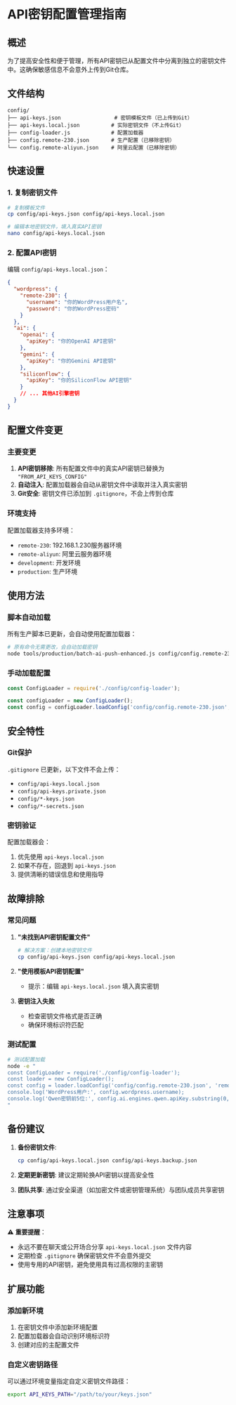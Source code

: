 # API密钥配置管理指南

## 概述

为了提高安全性和便于管理，所有API密钥已从配置文件中分离到独立的密钥文件中。这确保敏感信息不会意外上传到Git仓库。

## 文件结构

```
config/
├── api-keys.json                 # 密钥模板文件（已上传到Git）
├── api-keys.local.json          # 实际密钥文件（不上传Git）
├── config-loader.js             # 配置加载器
├── config.remote-230.json       # 生产配置（已移除密钥）
└── config.remote-aliyun.json    # 阿里云配置（已移除密钥）
```

## 快速设置

### 1. 复制密钥文件

```bash
# 复制模板文件
cp config/api-keys.json config/api-keys.local.json

# 编辑本地密钥文件，填入真实API密钥
nano config/api-keys.local.json
```

### 2. 配置API密钥

编辑 `config/api-keys.local.json`：

```json
{
  "wordpress": {
    "remote-230": {
      "username": "你的WordPress用户名",
      "password": "你的WordPress密码"
    }
  },
  "ai": {
    "openai": {
      "apiKey": "你的OpenAI API密钥"
    },
    "gemini": {
      "apiKey": "你的Gemini API密钥"
    },
    "siliconflow": {
      "apiKey": "你的SiliconFlow API密钥"
    }
    // ... 其他AI引擎密钥
  }
}
```

## 配置文件变更

### 主要变更

1. **API密钥移除**: 所有配置文件中的真实API密钥已替换为 `"FROM_API_KEYS_CONFIG"`
2. **自动注入**: 配置加载器会自动从密钥文件中读取并注入真实密钥
3. **Git安全**: 密钥文件已添加到 `.gitignore`，不会上传到仓库

### 环境支持

配置加载器支持多环境：
- `remote-230`: 192.168.1.230服务器环境
- `remote-aliyun`: 阿里云服务器环境
- `development`: 开发环境
- `production`: 生产环境

## 使用方法

### 脚本自动加载

所有生产脚本已更新，会自动使用配置加载器：

```bash
# 原有命令无需更改，会自动加载密钥
node tools/production/batch-ai-push-enhanced.js config/config.remote-230.json
```

### 手动加载配置

```javascript
const ConfigLoader = require('./config/config-loader');

const configLoader = new ConfigLoader();
const config = configLoader.loadConfig('config/config.remote-230.json', 'remote-230');
```

## 安全特性

### Git保护

`.gitignore` 已更新，以下文件不会上传：
- `config/api-keys.local.json`
- `config/api-keys.private.json`
- `config/*-keys.json`
- `config/*-secrets.json`

### 密钥验证

配置加载器会：
1. 优先使用 `api-keys.local.json`
2. 如果不存在，回退到 `api-keys.json`
3. 提供清晰的错误信息和使用指导

## 故障排除

### 常见问题

1. **"未找到API密钥配置文件"**
   ```bash
   # 解决方案：创建本地密钥文件
   cp config/api-keys.json config/api-keys.local.json
   ```

2. **"使用模板API密钥配置"**
   - 提示：编辑 `api-keys.local.json` 填入真实密钥

3. **密钥注入失败**
   - 检查密钥文件格式是否正确
   - 确保环境标识符匹配

### 测试配置

```bash
# 测试配置加载
node -e "
const ConfigLoader = require('./config/config-loader');
const loader = new ConfigLoader();
const config = loader.loadConfig('config/config.remote-230.json', 'remote-230');
console.log('WordPress用户:', config.wordpress.username);
console.log('Qwen密钥前5位:', config.ai.engines.qwen.apiKey.substring(0, 5));
"
```

## 备份建议

1. **备份密钥文件**:
   ```bash
   cp config/api-keys.local.json config/api-keys.backup.json
   ```

2. **定期更新密钥**: 建议定期轮换API密钥以提高安全性

3. **团队共享**: 通过安全渠道（如加密文件或密钥管理系统）与团队成员共享密钥

## 注意事项

⚠️ **重要提醒**：
- 永远不要在聊天或公开场合分享 `api-keys.local.json` 文件内容
- 定期检查 `.gitignore` 确保密钥文件不会意外提交
- 使用专用的API密钥，避免使用具有过高权限的主密钥

## 扩展功能

### 添加新环境

1. 在密钥文件中添加新环境配置
2. 配置加载器会自动识别环境标识符
3. 创建对应的主配置文件

### 自定义密钥路径

可以通过环境变量指定自定义密钥文件路径：
```bash
export API_KEYS_PATH="/path/to/your/keys.json"
```
